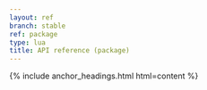 ```yaml
---
layout: ref
branch: stable
ref: package
type: lua
title: API reference (package)
---
```

{% include anchor_headings.html html=content %}